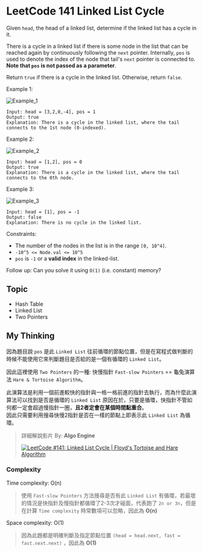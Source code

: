 # LeetCode 141 Linked List Cycle
Given `head`, the head of a linked list, determine if the linked list has a cycle in it.

There is a cycle in a linked list if there is some node in the list that can be reached again by continuously following the `next` pointer. Internally, `pos` is used to denote the index of the node that tail's `next` pointer is connected to. **Note that `pos` is not passed as a parameter**.

Return `true` if there is a cycle in the linked list. Otherwise, return `false`.

Example 1:

![Example_1](https://assets.leetcode.com/uploads/2018/12/07/circularlinkedlist.png)
```
Input: head = [3,2,0,-4], pos = 1
Output: true
Explanation: There is a cycle in the linked list, where the tail connects to the 1st node (0-indexed).
```

Example 2:

![Example_2](https://assets.leetcode.com/uploads/2018/12/07/circularlinkedlist_test2.png)
```
Input: head = [1,2], pos = 0
Output: true
Explanation: There is a cycle in the linked list, where the tail connects to the 0th node.
```

Example 3:

![Example_3](https://assets.leetcode.com/uploads/2018/12/07/circularlinkedlist_test3.png)
```
Input: head = [1], pos = -1
Output: false
Explanation: There is no cycle in the linked list.
```

Constraints:

- The number of the nodes in the list is in the range `[0, 10^4]`.
- `-10^5 <= Node.val <= 10^5`
- `pos` is `-1` or a **valid index** in the linked-list.

Follow up: Can you solve it using `O(1)` (i.e. constant) memory?

## Topic
- Hash Table
- Linked List
- Two Pointers

## My Thinking
因為題目說 `pos` 是此 `Linked List` 往前循環的節點位置，但是在寫程式做判斷的時候不能使用它來判斷題目是否給的是一個有循環的 `Linked List`。

因此這裡使用 `Two Pointers` 的一種: 快慢指針 `Fast-slow Pointers` == 龜兔演算法 `Hare & Tortoise Algorithm`。

此演算法是利用一個前進較快的指針與一格一格前進的指針去執行，而為什麼此演算法可以找到是否是循環的 `Linked List` 原因在於，只要是循環，快指針不管如何都一定會超過慢指針一圈，**且2者定會在某個時間點重合**。<br>因此只需要利用搜尋快慢2指針是否在一樣的節點上即表示此 `Linked List` 為循環。


> 詳細解說影片 By: **Algo Engine**
>
> [![LeetCode #141: Linked List Cycle | Floyd's Tortoise and Hare Algorithm](https://i.ytimg.com/vi/RRSItF-Ts4Q/hqdefault.jpg?sqp=-oaymwEcCNACELwBSFXyq4qpAw4IARUAAIhCGAFwAcABBg==&rs=AOn4CLDljxLl_Eqvba7LjH_BSO78xuGqlQ)](https://www.youtube.com/watch?v=RRSItF-Ts4Q)


### Complexity
Time complexity: O(n)
> 使用 `Fast-slow Pointers` 方法搜尋是否有此 `Linked List` 有循環，若最壞的情況是快指針及慢指針都循環了2-3次才碰面，代表跑了 `2n or 3n`，但是在計算 `Time complexity` 時常數項可以忽略，因此為 **O(n)**

Space complexity: O(1)
> 因為此題都是明確判斷及指定節點位置 `(head = head.next, fast = fast.next.next)` ，因此為 **O(1)**
